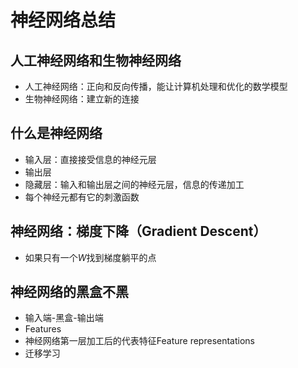 # 神经网络总结

## 人工神经网络和生物神经网络

- 人工神经网络：正向和反向传播，能让计算机处理和优化的数学模型
- 生物神经网络：建立新的连接

## 什么是神经网络

- 输入层：直接接受信息的神经元层
- 输出层
- 隐藏层：输入和输出层之间的神经元层，信息的传递加工 
- 每个神经元都有它的刺激函数

## 神经网络：梯度下降（Gradient Descent）

- 如果只有一个$W$找到梯度躺平的点

## 神经网络的黑盒不黑

- 输入端-黑盒-输出端
- Features
- 神经网络第一层加工后的代表特征Feature representations
- 迁移学习

